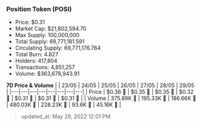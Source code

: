 
  ### Position Token (POSI)
  - Price: $0.31
  - Market Cap: $21,802,594.70
  - Max Supply: 100,000,000
  - Total Supply: 69,771,181.591
  - Circulating Supply: 69,771,176.764
  - Total Burn: 4.827
  - Holders: 417,804
  - Transactions: 4,851,257
  - Volume: $363,678,943.91

  **7D Price & Volume**
  | | 23&#x2F;05 | 24&#x2F;05 | 25&#x2F;05 | 26&#x2F;05 | 27&#x2F;05 | 28&#x2F;05 | 29&#x2F;05 |
  |---|---|---|---|---|---|---|---|
  | Price | $0.36 🚀 | $0.35 🔻 | $0.35 🔻 | $0.32 🔻 | $0.31 🔻 | $0.31 🔻 | $0.31 🔻 |
  | Volume | 375.89K 🚀 | 195.33K 🔻 | 186.66K 🔻 | 480.03K 🚀 | 228.23K 🔻 | 93.6K 🔻 | 45.16K 🔻 |

  > updated_at: May 29, 2022 12:01 PM
